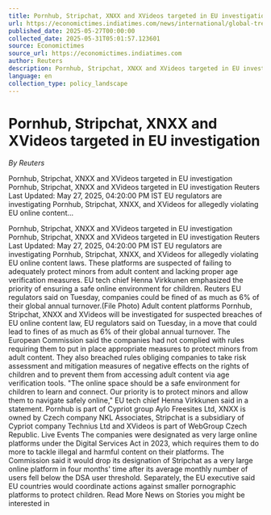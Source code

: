 ```yaml
---
title: Pornhub, Stripchat, XNXX and XVideos targeted in EU investigation
url: https://economictimes.indiatimes.com/news/international/global-trends/pornhub-stripchat-xnxx-and-xvideos-targeted-in-eu-investigation/articleshow/121436979.cms?from=mdr
published_date: 2025-05-27T00:00:00
collected_date: 2025-05-31T05:01:57.123601
source: Economictimes
source_url: https://economictimes.indiatimes.com
author: Reuters
description: Pornhub, Stripchat, XNXX and XVideos targeted in EU investigation Pornhub, Stripchat, XNXX and XVideos targeted in EU investigation Reuters Last Updated: May 27, 2025, 04:20:00 PM IST EU regulators are investigating Pornhub, Stripchat, XNXX, and XVideos for allegedly violating EU online content...
language: en
collection_type: policy_landscape
---
```


# Pornhub, Stripchat, XNXX and XVideos targeted in EU investigation

*By Reuters*

Pornhub, Stripchat, XNXX and XVideos targeted in EU investigation Pornhub, Stripchat, XNXX and XVideos targeted in EU investigation Reuters Last Updated: May 27, 2025, 04:20:00 PM IST EU regulators are investigating Pornhub, Stripchat, XNXX, and XVideos for allegedly violating EU online content...

Pornhub, Stripchat, XNXX and XVideos targeted in EU investigation Pornhub, Stripchat, XNXX and XVideos targeted in EU investigation Reuters Last Updated: May 27, 2025, 04:20:00 PM IST EU regulators are investigating Pornhub, Stripchat, XNXX, and XVideos for allegedly violating EU online content laws. These platforms are suspected of failing to adequately protect minors from adult content and lacking proper age verification measures. EU tech chief Henna Virkkunen emphasized the priority of ensuring a safe online environment for children. Reuters EU regulators said on Tuesday, companies could be fined of as much as 6% of their global annual turnover.(File Photo) Adult content platforms Pornhub, Stripchat, XNXX and XVideos will be investigated for suspected breaches of EU online content law, EU regulators said on Tuesday, in a move that could lead to fines of as much as 6% of their global annual turnover. The European Commission said the companies had not complied with rules requiring them to put in place appropriate measures to protect minors from adult content. They also breached rules obliging companies to take risk assessment and mitigation measures of negative effects on the rights of children and to prevent them from accessing adult content via age verification tools. "The online space should be a safe environment for children to learn and connect. Our priority is to protect minors and allow them to navigate safely online," EU tech chief Henna Virkkunen said in a statement. Pornhub is part of Cypriot group Aylo Freesites Ltd, XNXX is owned by Czech company NKL Associates, Stripchat is a subsidiary of Cypriot company Technius Ltd and XVideos is part of WebGroup Czech Republic. Live Events The companies were designated as very large online platforms under the Digital Services Act in 2023, which requires them to do more to tackle illegal and harmful content on their platforms. The Commission said it would drop its designation of Stripchat as a very large online platform in four months' time after its average monthly number of users fell below the DSA user threshold. Separately, the EU executive said EU countries would coordinate actions against smaller pornographic platforms to protect children. Read More News on Stories you might be interested in
